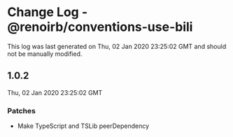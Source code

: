 # Change Log - @renoirb/conventions-use-bili

This log was last generated on Thu, 02 Jan 2020 23:25:02 GMT and should not be manually modified.

## 1.0.2

Thu, 02 Jan 2020 23:25:02 GMT

### Patches

- Make TypeScript and TSLib peerDependency
